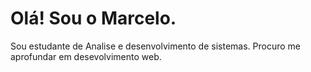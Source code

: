 # Olá! Sou o Marcelo.
Sou estudante de Analise e desenvolvimento de sistemas.
Procuro me  aprofundar em desevolvimento web.
